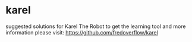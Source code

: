 # karel
suggested solutions for Karel The Robot
to get the learning tool and more information please visit:
https://github.com/fredoverflow/karel
